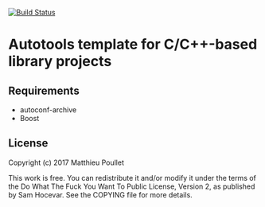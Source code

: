 [![Build Status](https://travis-ci.org/mpoullet/autotools-cpp-template.svg?branch=master)](https://travis-ci.org/mpoullet/autotools-cpp-template)

# Autotools template for C/C++-based library projects

## Requirements

* autoconf-archive
* Boost

## License
Copyright (c) 2017 Matthieu Poullet

This work is free. You can redistribute it and/or modify it under the
terms of the Do What The Fuck You Want To Public License, Version 2,
as published by Sam Hocevar. See the COPYING file for more details.

